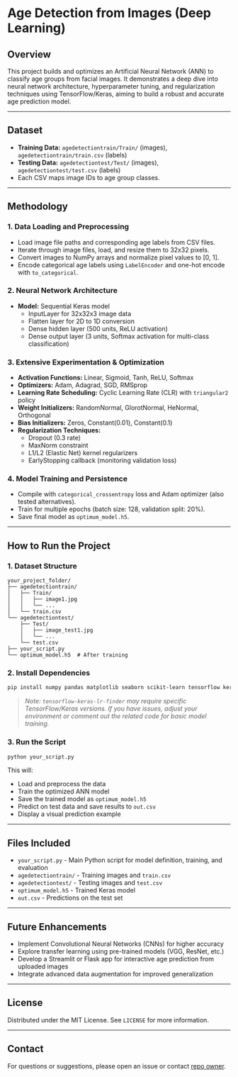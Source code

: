 # Age Detection from Images (Deep Learning)

## Overview
This project builds and optimizes an Artificial Neural Network (ANN) to classify age groups from facial images. It demonstrates a deep dive into neural network architecture, hyperparameter tuning, and regularization techniques using TensorFlow/Keras, aiming to build a robust and accurate age prediction model.

---

## Dataset
- **Training Data:** `agedetectiontrain/Train/` (images), `agedetectiontrain/train.csv` (labels)
- **Testing Data:** `agedetectiontest/Test/` (images), `agedetectiontest/test.csv` (labels)
- Each CSV maps image IDs to age group classes.

---

## Methodology

### 1. Data Loading and Preprocessing
- Load image file paths and corresponding age labels from CSV files.
- Iterate through image files, load, and resize them to 32x32 pixels.
- Convert images to NumPy arrays and normalize pixel values to [0, 1].
- Encode categorical age labels using `LabelEncoder` and one-hot encode with `to_categorical`.

### 2. Neural Network Architecture
- **Model:** Sequential Keras model
    - InputLayer for 32x32x3 image data
    - Flatten layer for 2D to 1D conversion
    - Dense hidden layer (500 units, ReLU activation)
    - Dense output layer (3 units, Softmax activation for multi-class classification)

### 3. Extensive Experimentation & Optimization
- **Activation Functions:** Linear, Sigmoid, Tanh, ReLU, Softmax
- **Optimizers:** Adam, Adagrad, SGD, RMSprop
- **Learning Rate Scheduling:** Cyclic Learning Rate (CLR) with `triangular2` policy
- **Weight Initializers:** RandomNormal, GlorotNormal, HeNormal, Orthogonal
- **Bias Initializers:** Zeros, Constant(0.01), Constant(0.1)
- **Regularization Techniques:**
    - Dropout (0.3 rate)
    - MaxNorm constraint
    - L1/L2 (Elastic Net) kernel regularizers
    - EarlyStopping callback (monitoring validation loss)

### 4. Model Training and Persistence
- Compile with `categorical_crossentropy` loss and Adam optimizer (also tested alternatives).
- Train for multiple epochs (batch size: 128, validation split: 20%).
- Save final model as `optimum_model.h5`.

---

## How to Run the Project

### 1. Dataset Structure

```
your_project_folder/
├── agedetectiontrain/
│   ├── Train/
│   │   ├── image1.jpg
│   │   └── ...
│   └── train.csv
└── agedetectiontest/
    ├── Test/
    │   ├── image_test1.jpg
    │   └── ...
    └── test.csv
├── your_script.py
└── optimum_model.h5  # After training
```

### 2. Install Dependencies

```sh
pip install numpy pandas matplotlib seaborn scikit-learn tensorflow keras imageio Pillow tensorflow-keras-lr-finder
```
> _Note: `tensorflow-keras-lr-finder` may require specific TensorFlow/Keras versions. If you have issues, adjust your environment or comment out the related code for basic model training._

### 3. Run the Script

```sh
python your_script.py
```

This will:
- Load and preprocess the data
- Train the optimized ANN model
- Save the trained model as `optimum_model.h5`
- Predict on test data and save results to `out.csv`
- Display a visual prediction example

---

## Files Included
- `your_script.py` - Main Python script for model definition, training, and evaluation
- `agedetectiontrain/` - Training images and `train.csv`
- `agedetectiontest/` - Testing images and `test.csv`
- `optimum_model.h5` - Trained Keras model
- `out.csv` - Predictions on the test set

---

## Future Enhancements
- Implement Convolutional Neural Networks (CNNs) for higher accuracy
- Explore transfer learning using pre-trained models (VGG, ResNet, etc.)
- Develop a Streamlit or Flask app for interactive age prediction from uploaded images
- Integrate advanced data augmentation for improved generalization

---

## License
Distributed under the MIT License. See `LICENSE` for more information.

---

## Contact
For questions or suggestions, please open an issue or contact [repo owner](https://github.com/ARYANNNN1234).
